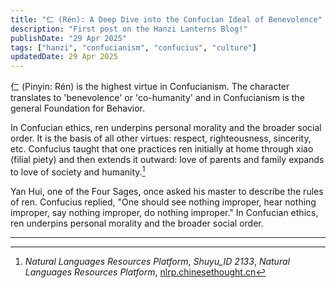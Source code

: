 ```yaml
---
title: "仁 (Rén): A Deep Dive into the Confucian Ideal of Benevolence"
description: "First post on the Hanzi Lanterns Blog!"
publishDate: "29 Apr 2025"
tags: ["hanzi", "confucianism", "confucius", "culture"]
updatedDate: 29 Apr 2025
---
```


仁 (Pinyin: Rén) is the highest virtue in Confucianism. The character translates to 'benevolence' or 'co-humanity' and in Confucianism is the general Foundation for Behavior. 

In Confucian ethics, ren underpins personal morality and the broader social order. It is the basis of all other virtues: respect, righteousness, sincerity, etc. Confucius taught that one practices ren initially at home through xiao (filial piety) and then extends it outward: love of parents and family expands to love of society and humanity​.[^1]

Yan Hui, one of the Four Sages, once asked his master to describe the rules of ren. Confucius replied, "One should see nothing improper, hear nothing improper, say nothing improper, do nothing improper."
In Confucian ethics, ren underpins personal morality and the broader social order.

----
[^1]:  *Natural Languages Resources Platform*, *Shuyu_ID 2133*,  *Natural Languages Resources Platform*, [nlrp.chinesethought.cn](https://nlrp.chinesethought.cn/shuyu_show.aspx?shuyu_id=2133)
